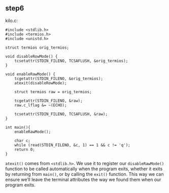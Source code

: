 ## step6

kilo.c:
```
#include <stdlib.h>
#include <termios.h>
#include <unistd.h>

struct termios orig_termios;

void disableRowMode() {
    tcsetattr(STDIN_FILENO, TCSAFLUSH, &orig_termios);
}

void enableRawMode() {
    tcgetattr(STDIN_FILENO, &orig_termios);
    atexit(disableRowMode);

    struct termios raw = orig_termios;

    tcgetattr(STDIN_FILENO, &raw);
    raw.c_lflag &= ~(ECHO);

    tcsetattr(STDIN_FILENO, TCSAFLUSH, &raw);
}

int main(){
    enableRawMode();

    char c;
    while (read(STDIN_FILENO, &c, 1) == 1 && c != 'q');
    return 0;
}
```

`atexit()` comes from `<stdlib.h>`. We use it to register our `disableRawMode()` function to be called automatically when the program exits, whether it exits by returning from `main()`, or by calling the `exit()` function. This way we can ensure we’ll leave the terminal attributes the way we found them when our program exits.
